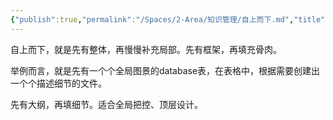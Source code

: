 ```yaml
---
{"publish":true,"permalink":"/Spaces/2-Area/知识管理/自上而下.md","title":"自上而下","created":"2023-02-10","modified":"2023-03-14","published":"2025-07-29T23:04:14.488+08:00","cssclasses":""}
---
```



自上而下，就是先有整体，再慢慢补充局部。先有框架，再填充骨肉。

举例而言，就是先有一个个全局图景的database表，在表格中，根据需要创建出一个个描述细节的文件。

先有大纲，再填细节。适合全局把控、顶层设计。